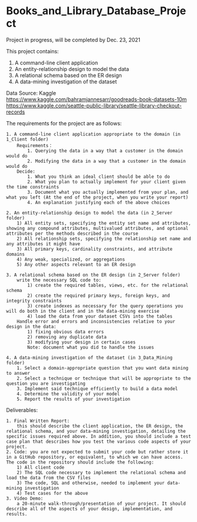 # Books_and_Library_Database_Project
Project in progress, will be completed by Dec. 23, 2021

This project contains: <br />
1. A command-line client application <br />
2. An entity-relationship design to model the data <br />
3. A relational schema based on the ER design <br />
4. A data-mining investigation of the dataset <br />

Data Source: Kaggle <br />
https://www.kaggle.com/bahramjannesarr/goodreads-book-datasets-10m <br />
https://www.kaggle.com/seattle-public-library/seattle-library-checkout-records <br />

The requirements for the project are as follows: <br />

	1. A command-line client application appropriate to the domain (in 1_Client folder)
		Requirements：
			1. Querying the data in a way that a customer in the domain would do
			2. Modifying the data in a way that a customer in the domain would do
		Decide:
			1. What you think an ideal client should be able to do
			2. What you plan to actually implement for your client given the time constraints
			3. Document what you actually implemented from your plan, and what you left (At the end of the project, when you write your report)
			4. An explanation justifying each of the above choices
	
	2. An entity-relationship design to model the data (in 2_Server folder)
		1) All entity sets, specifying the entity set name and attributes, showing any compound attributes, multivalued attributes, and optional attributes per the methods described in the course
		2) All relationship sets, specifying the relationship set name and any attributes it might have
		3) All primary keys, cardinality constraints, and attribute domains
		4) Any weak, specialized, or aggregations
		5) Any other aspects relevant to an ER design
	
	3. A relational schema based on the ER design (in 2_Server folder)
		write the necessary SQL code to:
			1) create the required tables, views, etc. for the relational schema
			2) create the required primary keys, foreign keys, and integrity constraints
			3) create indexes as necessary for the query operations you will do both in the client and in the data-mining exercise
			4) load the data from your dataset CSVs into the tables
		Handle error and errors and inconsistencies relative to your design in the data:
			1) fixing obvious data errors
			2) removing any duplicate data
			3) modifying your design in certain cases
			Note: document what you did to handle the issues
	
	4. A data-mining investigation of the dataset (in 3_Data_Mining folder)
		1. Select a domain-appropriate question that you want data mining to answer
		2. Select a technique or technique that will be appropriate to the question you are investigating
		3. Implement said technique efficiently to build a data model
		4. Determine the validity of your model
		5. Report the results of your investigation

Deliverables: <br />

	1. Final Written Report: 
		this should describe the client application, the ER design, the relational schema, and your data-mining investigation, detailing the specific issues required above. In addition, you should include a test case plan that describes how you test the various code aspects of your project.
	2. Code: you are not expected to submit your code but rather store it in a GitHub repository, or equivalent, to which we can have access. The code in the repository should include the following:
		1) All client code
		2) The SQL code necessary to implement the relational schema and load the data from the CSV files
		3) The code, SQL and otherwise, needed to implement your data-mining investigation
		4) Test cases for the above
	3. Video Demo: 
		a 20-minute walk-through/presentation of your project. It should describe all of the aspects of your design, implementation, and results.
